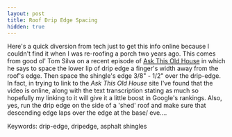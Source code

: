 ```yaml
---
layout: post
title: Roof Drip Edge Spacing
hidden: true
---
```


Here's a quick diversion from tech just to get this info online because I couldn't find it when I was re-roofing a porch two years ago.  This comes from good ol' Tom Silva on a recent episode of [Ask This Old House](https://www.thisoldhouse.com/how-to/testing-drip-edge-installations-roofing) in which he says to space the lower lip of drip edge a finger's width away from the roof's edge.  Then space the shingle's edge 3/8" - 1/2" over the drip-edge.  In fact, in trying to link to the *Ask This Old House* site I've found that the video is online, along with the text transcription stating as much so hopefully my linking to it will give it a little boost in Google's rankings.  Also, yes, run the drip edge on the side of a 'shed' roof and make sure that descending edge laps over the edge at the base/ eve....

Keywords: drip-edge, dripedge, asphalt shingles